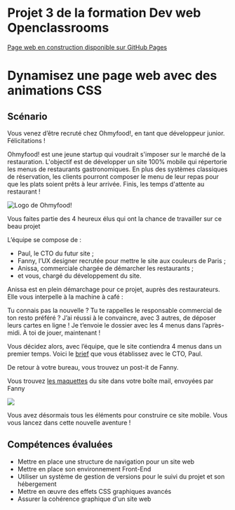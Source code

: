 # Projet 3 de la formation Dev web Openclassrooms

[Page web en construction disponible sur GitHub Pages](https://ptitgreg.github.io/GregoryVENET_3_14092021/)

# Dynamisez une page web avec des animations CSS
## Scénario

Vous venez d’être recruté chez Ohmyfood!, en tant que développeur junior. Félicitations !

Ohmyfood! est une jeune startup qui voudrait s'imposer sur le marché de la restauration. L'objectif est de développer un site 100% mobile qui répertorie les menus de restaurants gastronomiques. En plus des systèmes classiques de réservation, les clients pourront composer le menu de leur repas pour que les plats soient prêts à leur arrivée. Finis, les temps d'attente au restaurant !

![Logo de Ohmyfood!](https://user.oc-static.com/upload/2020/08/24/15982603994672_ohmyfood.png)

Vous faites partie des 4 heureux élus qui ont la chance de travailler sur ce beau projet

L’équipe se compose de :

+ Paul, le CTO du futur site ;
+ Fanny, l’UX designer recrutée pour mettre le site aux couleurs de Paris ;
+ Anissa, commerciale chargée de démarcher les restaurants ;
+ et vous, chargé du développement du site.

Anissa est en plein démarchage pour ce projet, auprès des restaurateurs. Elle vous interpelle à
la machine à café :

Tu connais pas la nouvelle ? Tu te rappelles le responsable commercial de ton resto préféré ? J’ai réussi à le convaincre, avec 3 autres, de déposer leurs cartes en ligne ! Je t’envoie le dossier avec les 4 menus dans l’après-midi. À toi de jouer, maintenant !

Vous décidez alors, avec l’équipe, que le site contiendra 4 menus dans un premier temps. Voici le [brief](https://s3-eu-west-1.amazonaws.com/course.oc-static.com/projects/DW_P3/Brief%20cre%CC%81atif%20-%20Ohmyfood!.pdf) que vous établissez avec le CTO, Paul.

De retour à votre bureau, vous trouvez un post-it de Fanny.

Vous trouvez [les maquettes](https://s3-eu-west-1.amazonaws.com/course.oc-static.com/projects/DW_P3/Maquettes%20Ohmyfood.zip) du site dans votre boîte mail, envoyées par Fanny

![](https://user.oc-static.com/upload/2020/08/24/15982605908418_Maquettes%20Ohmyfood.jpg)

Vous avez désormais tous les éléments pour construire ce site mobile. Vous vous lancez dans cette nouvelle aventure !

## Compétences évaluées
* Mettre en place une structure de navigation pour un site web
* Mettre en place son environnement Front-End
* Utiliser un système de gestion de versions pour le suivi du projet et son hébergement
* Mettre en œuvre des effets CSS graphiques avancés
* Assurer la cohérence graphique d'un site web

